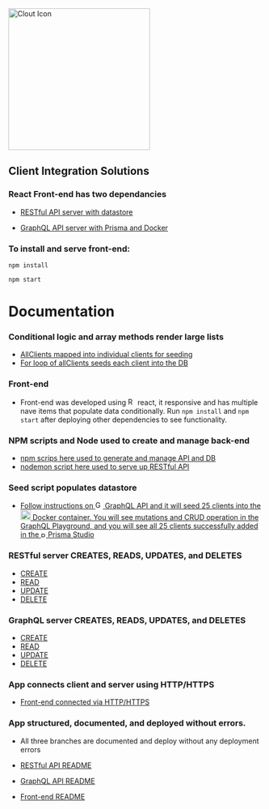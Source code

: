 <img src="https://raw.githubusercontent.com/krymarie/Final-FullStack-FrontEnd/master/src/components/Logo/cloutLogo.png" width="280" alt="Clout Icon">

## Client Integration Solutions

### React Front-end has two dependancies

- [RESTful API server with datastore](https://github.com/krymarie/Final-FullStack-API)

- [GraphQL API server with Prisma and Docker](https://github.com/krymarie/GraphQL-API-Node-Server)

### To install and serve front-end:

```
npm install
```

```
npm start
```

# Documentation

### Conditional logic and array methods render large lists

- [AllClients mapped into individual clients for seeding](https://github.com/krymarie/GraphQL-API-Node-Server/blob/master/prisma/seed.js#L11)
- [For loop of allClients seeds each client into the DB](https://github.com/krymarie/GraphQL-API-Node-Server/blob/master/prisma/seed.js#L26)

### Front-end

- Front-end was developed using <img src="https://rawgit.com/gorangajic/react-icons/master/react-icons.svg" width="15" alt="React Icon"> react, it responsive and has multiple nave items that populate data conditionally. Run `npm install` and `npm start` after deploying other dependencies to see functionality.

### NPM scripts and Node used to create and manage back-end

- [npm scrips here used to generate and manage API and DB](https://github.com/krymarie/GraphQL-API-Node-Server/blob/master/package.json#L11)
- [nodemon script here used to serve up RESTful API](https://github.com/krymarie/Final-FullStack-API/blob/master/package.json#L8)

### Seed script populates datastore

- [Follow instructions on <img src="https://encrypted-tbn0.gstatic.com/images?q=tbn:ANd9GcRvM8_0u5jqs7UY57Q-QgKtr6DCwIpXBLg1OvH2TFdghpyYqhdH&s" width="15" alt="GraphQL Icon"> GraphQL API and it will seed 25 clients into the <img src="https://cdn3.iconfinder.com/data/icons/social-media-2169/24/social_media_social_media_logo_docker-512.png" width="20" alt="Docker Icon"> Docker container. You will see mutations and CRUD operation in the GraphQL Playground, and you will see all 25 clients successfully added in the <img src="https://seeklogo.com/images/P/prisma-logo-3805665B69-seeklogo.com.png" width="10" alt="Prisma Icon"> Prisma Studio](https://github.com/krymarie/GraphQL-API-Node-Server)

### RESTful server CREATES, READS, UPDATES, and DELETES

- [CREATE](https://github.com/krymarie/Final-FullStack-API/blob/master/controllers/feed.js#L19)
- [READ](https://github.com/krymarie/Final-FullStack-API/blob/master/controllers/feed.js#L1)
- [UPDATE](https://github.com/krymarie/Final-FullStack-API/blob/master/controllers/feed.js#L39)
- [DELETE](https://github.com/krymarie/Final-FullStack-API/blob/master/controllers/feed.js#L81)

### GraphQL server CREATES, READS, UPDATES, and DELETES

- [CREATE](https://github.com/krymarie/GraphQL-API-Node-Server/blob/master/controllers/feed.js#L34)
- [READ](https://github.com/krymarie/GraphQL-API-Node-Server/blob/master/controllers/feed.js#L10)
- [UPDATE](https://github.com/krymarie/GraphQL-API-Node-Server/blob/master/controllers/feed.js#L95)
- [DELETE](https://github.com/krymarie/GraphQL-API-Node-Server/blob/master/controllers/feed.js#L143)

### App connects client and server using HTTP/HTTPS

- [Front-end connected via HTTP/HTTPS](https://github.com/krymarie/Final-FullStack-FrontEnd/blob/master/src/App.js#L65)

### App structured, documented, and deployed without errors.

- All three branches are documented and deploy without any deployment errors

- [RESTful API README](https://github.com/krymarie/Final-FullStack-API/blob/master/README.md)
- [GraphQL API README](https://github.com/krymarie/GraphQL-API-Node-Server/blob/master/README.md)
- [Front-end README](https://github.com/krymarie/Final-FullStack-FrontEnd/blob/master/README.md)
